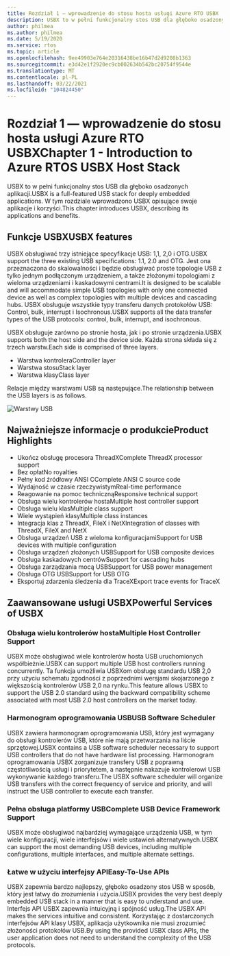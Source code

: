 ```yaml
---
title: Rozdział 1 — wprowadzenie do stosu hosta usługi Azure RTO USBX
description: USBX to w pełni funkcjonalny stos USB dla głęboko osadzonych aplikacji. W tym rozdziale wprowadzono USBX opisujące swoje aplikacje i korzyści.
author: philmea
ms.author: philmea
ms.date: 5/19/2020
ms.service: rtos
ms.topic: article
ms.openlocfilehash: 9ee49903e764e20316438be16b47d2d9208b1363
ms.sourcegitcommit: e3d42e1f2920ec9cb002634b542bc20754f9544e
ms.translationtype: MT
ms.contentlocale: pl-PL
ms.lasthandoff: 03/22/2021
ms.locfileid: "104824450"
---
```

# <a name="chapter-1---introduction-to-azure-rtos-usbx-host-stack"></a><span data-ttu-id="ac761-104">Rozdział 1 — wprowadzenie do stosu hosta usługi Azure RTO USBX</span><span class="sxs-lookup"><span data-stu-id="ac761-104">Chapter 1 - Introduction to Azure RTOS USBX Host Stack</span></span>

<span data-ttu-id="ac761-105">USBX to w pełni funkcjonalny stos USB dla głęboko osadzonych aplikacji.</span><span class="sxs-lookup"><span data-stu-id="ac761-105">USBX is a full-featured USB stack for deeply embedded applications.</span></span> <span data-ttu-id="ac761-106">W tym rozdziale wprowadzono USBX opisujące swoje aplikacje i korzyści.</span><span class="sxs-lookup"><span data-stu-id="ac761-106">This chapter introduces USBX, describing its applications and benefits.</span></span>

## <a name="usbx-features"></a><span data-ttu-id="ac761-107">Funkcje USBX</span><span class="sxs-lookup"><span data-stu-id="ac761-107">USBX features</span></span>

<span data-ttu-id="ac761-108">USBX obsługiwać trzy istniejące specyfikacje USB: 1,1, 2,0 i OTG.</span><span class="sxs-lookup"><span data-stu-id="ac761-108">USBX support the three existing USB specifications: 1.1, 2.0 and OTG.</span></span> <span data-ttu-id="ac761-109">Jest ona przeznaczona do skalowalności i będzie obsługiwać proste topologie USB z tylko jednym podłączonym urządzeniem, a także złożonymi topologiami z wieloma urządzeniami i kaskadowymi centrami.</span><span class="sxs-lookup"><span data-stu-id="ac761-109">It is designed to be scalable and will accommodate simple USB topologies with only one connected device as well as complex topologies with multiple devices and cascading hubs.</span></span> <span data-ttu-id="ac761-110">USBX obsługuje wszystkie typy transferu danych protokołów USB: Control, bulk, interrupt i Isochronous.</span><span class="sxs-lookup"><span data-stu-id="ac761-110">USBX supports all the data transfer types of the USB protocols: control, bulk, interrupt, and isochronous.</span></span>

<span data-ttu-id="ac761-111">USBX obsługuje zarówno po stronie hosta, jak i po stronie urządzenia.</span><span class="sxs-lookup"><span data-stu-id="ac761-111">USBX supports both the host side and the device side.</span></span> <span data-ttu-id="ac761-112">Każda strona składa się z trzech warstw.</span><span class="sxs-lookup"><span data-stu-id="ac761-112">Each side is comprised of three layers.</span></span>

- <span data-ttu-id="ac761-113">Warstwa kontrolera</span><span class="sxs-lookup"><span data-stu-id="ac761-113">Controller layer</span></span>
- <span data-ttu-id="ac761-114">Warstwa stosu</span><span class="sxs-lookup"><span data-stu-id="ac761-114">Stack layer</span></span>
- <span data-ttu-id="ac761-115">Warstwa klasy</span><span class="sxs-lookup"><span data-stu-id="ac761-115">Class layer</span></span>

<span data-ttu-id="ac761-116">Relacje między warstwami USB są następujące.</span><span class="sxs-lookup"><span data-stu-id="ac761-116">The relationship between the USB layers is as follows.</span></span>

![Warstwy USB](./media/usbx-device-stack/usb-layers.png)

## <a name="product-highlights"></a><span data-ttu-id="ac761-118">Najważniejsze informacje o produkcie</span><span class="sxs-lookup"><span data-stu-id="ac761-118">Product Highlights</span></span>

- <span data-ttu-id="ac761-119">Ukończ obsługę procesora ThreadX</span><span class="sxs-lookup"><span data-stu-id="ac761-119">Complete ThreadX processor support</span></span>
- <span data-ttu-id="ac761-120">Bez opłat</span><span class="sxs-lookup"><span data-stu-id="ac761-120">No royalties</span></span>
- <span data-ttu-id="ac761-121">Pełny kod źródłowy ANSI C</span><span class="sxs-lookup"><span data-stu-id="ac761-121">Complete ANSI C source code</span></span>
- <span data-ttu-id="ac761-122">Wydajność w czasie rzeczywistym</span><span class="sxs-lookup"><span data-stu-id="ac761-122">Real-time performance</span></span>
- <span data-ttu-id="ac761-123">Reagowanie na pomoc techniczną</span><span class="sxs-lookup"><span data-stu-id="ac761-123">Responsive technical support</span></span>
- <span data-ttu-id="ac761-124">Obsługa wielu kontrolerów hosta</span><span class="sxs-lookup"><span data-stu-id="ac761-124">Multiple host controller support</span></span>
- <span data-ttu-id="ac761-125">Obsługa wielu klas</span><span class="sxs-lookup"><span data-stu-id="ac761-125">Multiple class support</span></span>
- <span data-ttu-id="ac761-126">Wiele wystąpień klasy</span><span class="sxs-lookup"><span data-stu-id="ac761-126">Multiple class instances</span></span>
- <span data-ttu-id="ac761-127">Integracja klas z ThreadX, FileX i NetX</span><span class="sxs-lookup"><span data-stu-id="ac761-127">Integration of classes with ThreadX, FileX and NetX</span></span>
- <span data-ttu-id="ac761-128">Obsługa urządzeń USB z wieloma konfiguracjami</span><span class="sxs-lookup"><span data-stu-id="ac761-128">Support for USB devices with multiple configuration</span></span>
- <span data-ttu-id="ac761-129">Obsługa urządzeń złożonych USB</span><span class="sxs-lookup"><span data-stu-id="ac761-129">Support for USB composite devices</span></span>
- <span data-ttu-id="ac761-130">Obsługa kaskadowych centrów</span><span class="sxs-lookup"><span data-stu-id="ac761-130">Support for cascading hubs</span></span>
- <span data-ttu-id="ac761-131">Obsługa zarządzania mocą USB</span><span class="sxs-lookup"><span data-stu-id="ac761-131">Support for USB power management</span></span>
- <span data-ttu-id="ac761-132">Obsługa OTG USB</span><span class="sxs-lookup"><span data-stu-id="ac761-132">Support for USB OTG</span></span>
- <span data-ttu-id="ac761-133">Eksportuj zdarzenia śledzenia dla TraceX</span><span class="sxs-lookup"><span data-stu-id="ac761-133">Export trace events for TraceX</span></span>

## <a name="powerful-services-of-usbx"></a><span data-ttu-id="ac761-134">Zaawansowane usługi USBX</span><span class="sxs-lookup"><span data-stu-id="ac761-134">Powerful Services of USBX</span></span>

### <a name="multiple-host-controller-support"></a><span data-ttu-id="ac761-135">Obsługa wielu kontrolerów hosta</span><span class="sxs-lookup"><span data-stu-id="ac761-135">Multiple Host Controller Support</span></span>

<span data-ttu-id="ac761-136">USBX może obsługiwać wiele kontrolerów hosta USB uruchomionych współbieżnie.</span><span class="sxs-lookup"><span data-stu-id="ac761-136">USBX can support multiple USB host controllers running concurrently.</span></span> <span data-ttu-id="ac761-137">Ta funkcja umożliwia USBXom obsługę standardu USB 2,0 przy użyciu schematu zgodności z poprzednimi wersjami skojarzonego z większością kontrolerów USB 2,0 na rynku.</span><span class="sxs-lookup"><span data-stu-id="ac761-137">This feature allows USBX to support the USB 2.0 standard using the backward compatibility scheme associated with most USB 2.0 host controllers on the market today.</span></span>

### <a name="usb-software-scheduler"></a><span data-ttu-id="ac761-138">Harmonogram oprogramowania USB</span><span class="sxs-lookup"><span data-stu-id="ac761-138">USB Software Scheduler</span></span>

<span data-ttu-id="ac761-139">USBX zawiera harmonogram oprogramowania USB, który jest wymagany do obsługi kontrolerów USB, które nie mają przetwarzania na liście sprzętowej.</span><span class="sxs-lookup"><span data-stu-id="ac761-139">USBX contains a USB software scheduler necessary to support USB controllers that do not have hardware list processing.</span></span> <span data-ttu-id="ac761-140">Harmonogram oprogramowania USBX zorganizuje transfery USB z poprawną częstotliwością usługi i priorytetem, a następnie nakazuje kontrolerowi USB wykonywanie każdego transferu.</span><span class="sxs-lookup"><span data-stu-id="ac761-140">The USBX software scheduler will organize USB transfers with the correct frequency of service and priority, and will instruct the USB controller to execute each transfer.</span></span>

### <a name="complete-usb-device-framework-support"></a><span data-ttu-id="ac761-141">Pełna obsługa platformy USB</span><span class="sxs-lookup"><span data-stu-id="ac761-141">Complete USB Device Framework Support</span></span>

<span data-ttu-id="ac761-142">USBX może obsługiwać najbardziej wymagające urządzenia USB, w tym wiele konfiguracji, wiele interfejsów i wiele ustawień alternatywnych.</span><span class="sxs-lookup"><span data-stu-id="ac761-142">USBX can support the most demanding USB devices, including multiple configurations, multiple interfaces, and multiple alternate settings.</span></span>

### <a name="easy-to-use-apis"></a><span data-ttu-id="ac761-143">Łatwe w użyciu interfejsy API</span><span class="sxs-lookup"><span data-stu-id="ac761-143">Easy-To-Use APIs</span></span>

<span data-ttu-id="ac761-144">USBX zapewnia bardzo najlepszy, głęboko osadzony stos USB w sposób, który jest łatwy do zrozumienia i użycia.</span><span class="sxs-lookup"><span data-stu-id="ac761-144">USBX provides the very best deeply embedded USB stack in a manner that is easy to understand and use.</span></span> <span data-ttu-id="ac761-145">Interfejs API USBX zapewnia intuicyjną i spójność usług.</span><span class="sxs-lookup"><span data-stu-id="ac761-145">The USBX API makes the services intuitive and consistent.</span></span> <span data-ttu-id="ac761-146">Korzystając z dostarczonych interfejsów API klasy USBX, aplikacja użytkownika nie musi zrozumieć złożoności protokołów USB.</span><span class="sxs-lookup"><span data-stu-id="ac761-146">By using the provided USBX class APIs, the user application does not need to understand the complexity of the USB protocols.</span></span>

